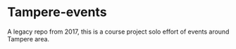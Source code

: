 # Tampere-events
A legacy repo from 2017, this is a course project solo effort of events around Tampere area.
